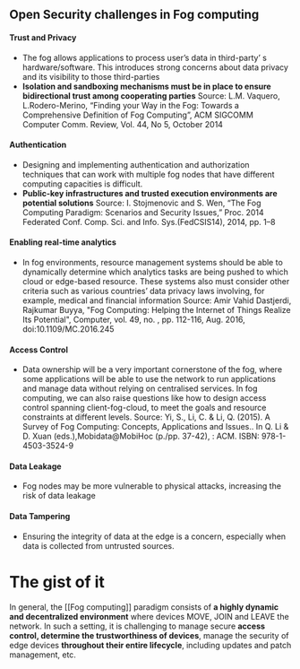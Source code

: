 ## Open Security challenges in Fog computing
#### Trust and Privacy
- The fog allows applications to process user’s data in third-party’ s hardware/software. This introduces strong concerns about data privacy and its visibility to those third-parties
- **Isolation and sandboxing mechanisms must be in place to ensure bidirectional trust among cooperating parties**
Source: L.M. Vaquero, L.Rodero-Merino, “Finding your Way in the Fog: Towards a Comprehensive Definition of Fog Computing”, ACM SIGCOMM Computer Comm. Review, Vol. 44, No 5, October 2014
#### Authentication
- Designing and implementing authentication and authorization techniques that can work with multiple fog nodes that have different computing capacities is difficult.
- **Public-key infrastructures and trusted execution environments are potential solutions**
Source: I. Stojmenovic and S. Wen, “The Fog Computing Paradigm: Scenarios and Security Issues,” Proc. 2014 Federated Conf. Comp. Sci. and Info. Sys.(FedCSIS14), 2014, pp. 1–8
#### Enabling real-time analytics
- In fog environments, resource management systems should be able to dynamically determine which analytics tasks are being pushed to which cloud or edge-based resource. These systems also must consider other criteria such as various countries’ data privacy laws involving, for example, medical and financial information
Source: Amir Vahid Dastjerdi, Rajkumar Buyya, "Fog Computing: Helping the Internet of Things Realize Its Potential", Computer, vol. 49, no. , pp. 112-116, Aug. 2016, doi:10.1109/MC.2016.245
#### Access Control
- Data ownership will be a very important cornerstone of the fog, where some applications will be able to use the network to run applications and manage data without relying on centralised services. In fog computing, we can also raise questions like how to design access control spanning client-fog-cloud, to meet the goals and resource constraints at different levels.
Source: Yi, S., Li, C. & Li, Q. (2015). A Survey of Fog Computing: Concepts, Applications and Issues.. In Q. Li & D. Xuan (eds.),Mobidata@MobiHoc (p./pp. 37-42), : ACM. ISBN: 978-1-4503-3524-9

#### Data Leakage
- Fog nodes may be more vulnerable to physical attacks, increasing the risk of data leakage
#### Data Tampering
- Ensuring the integrity of data at the edge is a concern, especially when data is collected from untrusted sources.



# The gist of it

In general, the [[Fog computing]] paradigm consists of **a highly dynamic and decentralized environment** where devices MOVE, JOIN and LEAVE the network. In such a setting, it is challenging to manage secure **access control, determine the trustworthiness of devices**, manage the security of edge devices **throughout their entire lifecycle**, including updates and patch management, etc.